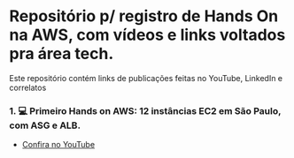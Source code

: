 # Repositório p/ registro de Hands On na AWS, com vídeos e links voltados pra área tech.

Este repositório contém links de publicações feitas no YouTube, LinkedIn e correlatos

### 1. 💻 Primeiro Hands on AWS: 12 instâncias EC2 em São Paulo, com ASG e ALB.
- [Confira no YouTube](https://youtu.be/snQuYvEOqa8/)
